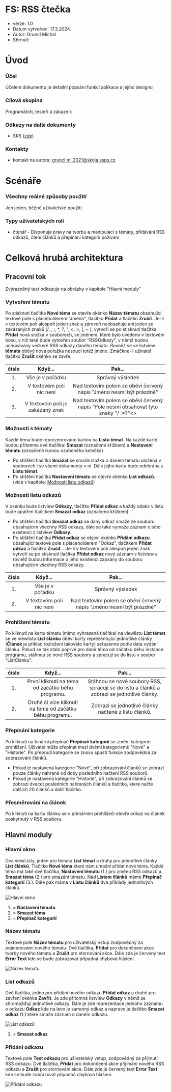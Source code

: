 # FS: RSS čtečka
- verze: 1.0
- Datum vytvoření: 17.3.2024.
- Autor: Gruncl Michal
- Shrnutí: 
  
# Úvod
### Účel
Účelem dokumentu je detailní popsání funkcí aplikace a jejího designu

### Cílová skupina
Programátoři, testeři a zákazník

### Odkazy na další dokumenty
- SRS ([zde](https://github.com/MikeTheFoxFromDream/RssReader/blob/main/SRS.md))

### Kontakty
- kontakt na autora: gruncl.mi.2021@skola.ssps.cz

# Scénáře
### Všechny reálné způsoby použití
Jen jeden, běžné uživatelské použití.

### Typy uživatelských rolí
- čtenář - Disponuje právy na tvorbu a manipulaci s tématy, přidávání RSS odkazů, čtení článků a přepínání kategorií požívání

# Celková hrubá architektura
## Pracovní tok
Zvýrazněný text odkazuje na obrázky v kapitole "Hlavní moduly"

### Vytvoření tématu
Po stisknutí tlačítka **Nové téma** se otevře okénko **Název tématu** obsahující textové pole s placeholderem "Jméno", tlačítko **Přidat** a tlačítko **Zrušit**. Je-li v textovém poli alespoň jeden znak a zároveň neobsahuje ani jeden ze zakázaných znaků (/, , :, *, ?, ", <, >, |, ~ ), vytvoří se po stisknutí tlačítka **Přidat** nová složka v souborech, se jménem, které bylo uvedeno v textovém boxu, v níž také bude vytovřen soubor "RSSOdkazy", v němž budou uchovávány veškeré RSS odkazy daného tématu. Rovněž se ve listview **témata** oběvý nová položka nesoucí totéž jméno. Zmáčkne-li uživatel tlačítko **Zrušit** okénko se zavře. 

| číslo  | Když... | Pak... |
| :----: | :----: | :----: |
| 1. | Vše je v pořádku | Správný výsledek |
| 2. | V textovém poli nic není | Nad textovím polem se oběví červený nápis "Jméno nesmí být prázdné"  |
| 3. | V textovém poli je zakázaný znak | Nad textovím polem se oběví červený nápis "Pole nesmí obsahovat tyto znaky "/ :*?"<>|~" " |

### Možnosti s tématy
Každé téma bude reprezenrováno kartou na **Listu témat**. Na každé kartě budou přítomna dvě tlačítka: **Smazat** (označené křížkem) a **Nastavení tématu** (označené ikonou ozubeného kolečka)
- Po stištění tlačítka **Smazat** se smaže složka o daném tématu uložená v souborech i se všemi dokumenty v ní. Dále jejho karta bude odebrána z **Listu témat**.
- Po stištění tlačítka **Nastavení tématu** se otevře okénko **List odkazů**. (více v kapitole: [Možnosti listu odkazů](https://github.com/MikeTheFoxFromDream/RssReader/blob/main/FS.md#mo%C5%BEnosti-listu-odkaz%C5%AF))

### Možnosti listu odkazů
V okénku bude listview **Odkazy**, tlačítko **Přidat odkaz** a každý odakz v listu bude opatřen tlačítkem **Smazat odkaz** (označeno křížkem).
- Po stištění tlačítka **Smazat odkaz** se daný odkaz smaže ze souboru obsahujícím všechny RSS odkazy, dále se také vymaže záznam o jeho existenci z listview **Odkazy**.
- Po stištění tlačítka **Přidat odkaz** se objeví okénko **Přidání odkazu** obsahující textové pole s placeholderem "Odkaz", tlačítkem **Přidat odkaz** a tlačítko **Zrušit**. . Je-li v textovém poli alespoň jeden znak vytvoří se po stisknutí tlačítka **Přidat odkaz** nový záznam v listview a rovněž budou informace o jeho existenci zapsány do souboru obsahujícím všechny RSS odkazy.

| číslo  | Když... | Pak... |
| :----: | :----: | :----: |
| 1. | Vše je v pořádku | Správný výsledek |
| 2. | V textovém poli nic není | Nad textovím polem se oběví červený nápis "Jméno nesmí být prázdné" |

### Prohlížení tématu
Po kliknutí na kartu tématu (mimo vyhrazená tlačítka) na viewlistu **List témat** se ve viewlistu **List článku** oběví karty reprezentující jednotlivé články (**Článek** je příklad rozložení takovéto karty) seřazenné podle data vydání článku. Pokud se tak stalo poprvé pro dané téma od začátku běhu instance programu, stáhnou se nové RSS soubory a spracují se do listu v soubor "ListClanku".

| číslo  | Když... | Pak... |
| :----: | :----: | :----: |
| 1. | První kliknutí na téma od začátku běhu programu. | Stáhnou se nové soubory RSS, spracují se do listu a článků a zobrazí se jednotlivé články. |
| 2. | Druhé či více kliknutí na téma od začátku běhu programu. | Zobrazí se jednotlivé články načtené z listu článků. |


### Přepínání kategorie
Po kliknutí na binární přepínač **Přepínač kategorií** se změní kategorie prohlížení. Uživatel může přepínat mezi dvěmi kategoriemi: "Nové" a "Historie". Po přepnutí kategorie se znovu spustí funkce zodpovědná za zobrazování článků.
- Pokud je nastavená kategorie "Nové", při zobrazování článků se zobrazí pouze články nahrané od doby posledního načtení RSS souborů.
- Pokud je nastavená kategorie "Historie", při zobrazování článků se zobrazí dvacet posledních nahraných článků a tlačítko, které načte dalších 20 článků a další tlačítko.

### Přesměrování na článek
Po kliknutí na kartu článku se v primárním prohlížeči otevře odkaz na článek poskytnutý v RSS souboru.

## Hlavní moduly

### Hlavní okno
Dva viewListy, jeden pro témata **List témat** a druhý pro jdenotlivé články **List článků**. Tlačítko **Nové téma** které nám umožní přidat nové téma. Každé téma má také dvě tlačítka, **Nastavení tématu** (1.) pro změnu RSS odkazů a **Smazat téma** (2.) pro smazání tématu. Nad **Listem článků** máme **Přepínač kategorií** (3.). Dále pak máme v **Listu článků** dva příklady jednotlivých článků.

![Hlavní okno](https://github.com/MikeTheFoxFromDream/RssReader/blob/main/img/HlavniOkno.png)
1. = **Nastavení tématu**
2. = **Smazat téma**
3. = **Přepínač kategorií**


### Název tématu
Textové pole **Název tématu** pro uživatelský vstup zodpovědný za pojmenovámí nového tématu. Dvě tlačítka, **Přidat** pro dokončeení akce tvorby nového tématu a **Zrušit** pro stornování akce. Dále zde je červený text **Error Text** kde se bude zobrazovat případná chybová hlášení.

![Název tématu](https://github.com/MikeTheFoxFromDream/RssReader/blob/main/img/NoveTema.png)

### List odkazů
Dvě tlačítka, jedno pro přidání nového odkazu **Přidat odkaz** a druhé pro zavření okénka **Zavřít**. Je zde přítomné listview **Odkazy** v němž se shromažďují jednotlivé odkazy. Dále je zde reprezentace jednoho záznamu o odkazu **Odkaz** kde na levo je samotný odkaz a napravo je tlačítko **Smazat odkaz** (1.) které smaže záznam o daném odkazu.

![List odkazů](https://github.com/MikeTheFoxFromDream/RssReader/blob/main/img/Odkazy.png)
1. = **Smazat odkaz**

### Přidání odkazu
Textové pole **Text odkazu** pro uživatelský vstup, zodpovědný za příjmutí RSS odkazu. Dvě tlačítka, **Přidat** pro dokončeení akce přijímání nového RSS odkazu a **Zrušit** pro stornování akce. Dále zde je červený text **Error Text** kde se bude zobrazovat případná chybová hlášení.


![Přidání odkazu](https://github.com/MikeTheFoxFromDream/RssReader/blob/main/img/PridatOdkaz.png)
